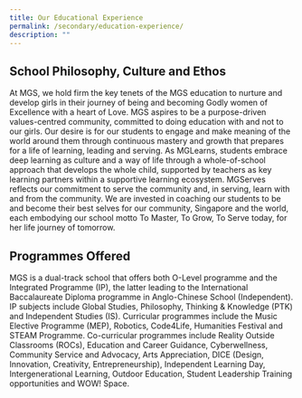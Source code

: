 ```yaml
---
title: Our Educational Experience
permalink: /secondary/education-experience/
description: ""
---
```

## School Philosophy, Culture and Ethos

At MGS, we hold firm the key tenets of the MGS education to nurture and develop girls in their journey of being and becoming Godly women of Excellence with a heart of Love. MGS aspires to be a purpose-driven values-centred community, committed to doing education with and not to our girls. Our desire is for our students to engage and make meaning of the world around them through continuous mastery and growth that prepares for a life of learning, leading and serving. As MGLearns, students embrace deep learning as culture and a way of life through a whole-of-school approach that develops the whole child, supported by teachers as key learning partners within a supportive learning ecosystem.  MGServes reflects our commitment to serve the community and, in serving, learn with and from the community. We are invested in coaching our students to be and become their best selves for our community, Singapore and the world, each embodying our school motto To Master, To Grow, To Serve today, for her life journey of tomorrow.
  
## Programmes Offered

MGS is a dual-track school that offers both O-Level programme and the Integrated Programme (IP), the latter leading to the International Baccalaureate Diploma programme in Anglo-Chinese School (Independent). IP subjects include Global Studies, Philosophy, Thinking & Knowledge (PTK) and Independent Studies (IS). Curricular programmes include the Music Elective Programme (MEP), Robotics, Code4Life, Humanities Festival and STEAM Programme. Co-curricular programmes include Reality Outside Classrooms (ROCs), Education and Career Guidance, Cyberwellness, Community Service and Advocacy, Arts Appreciation, DICE (Design, Innovation, Creativity, Entrepreneurship), Independent Learning Day, Intergenerational Learning, Outdoor Education, Student Leadership Training opportunities and WOW! Space.